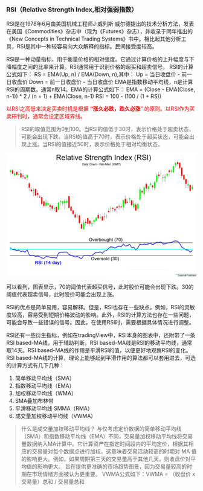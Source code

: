 ### RSI（Relative Strength Index,相对强弱指数）
RSI是在1978年6月由美国机械工程师J·威列斯·威尔德提出的技术分析方法，发表在美国《Commodities》杂志中（现为《Futures》杂志），并收录于同年推出的《New Concepts in Technical Trading Systems》书中。相比起其他分析工具，RSI是其中一种较容易向大众解释的指标。民间接受度较高。

RSI是一种动量指标，用于衡量价格的相对强度。它通过计算价格的上升幅度与下降幅度之间的比率来计算。RSI通常用于识别价格的超买和超卖信号。
RSI的计算公式如下：
RS = EMA(Up, n) / EMA(Down, n),其中：
Up = 当日收盘价 - 前一日收盘价
Down = 前一日收盘价 - 当日收盘价
EMA是指数移动平均线，n是计算RSI的周期数。通常n取14。EMA的计算公式如下：
EMA = (Close - EMA(Close, n-1)) * 2 / (n + 1) + EMA(Close, n-1)
RSI = 100 - (100 / (1 + RS))

<font color = 'red'>以RSI之高低来决定买卖时机是根据 **“涨久必跌，跌久必涨**” 的原则。以RSI作为买卖研判时，通常会设定区域界线。</font>

>RSI的取值范围为0到100。当RSI的值低于30时，表示价格处于超卖状态，可能会出现下跌。当RSI的值高于70时，表示价格处于超买状态，可能会出现上涨。当RSI的值接近50时，表示价格处于相对均衡状态。

![alt text](image.png)

可以看到，图表显示，70的阈值代表超买信号，此时股价可能会出现下跌。30的阈值代表超卖信号，此时股价可能会出现上涨。

RSI的优点是简单易用，容易解释。但是，RSI也存在一些缺点。例如，RSI的灵敏度较高，容易受到短期价格波动的影响。此外，RSI的计算方法也存在一些问题，可能会导致一些错误的信号。因此，在使用RSI时，需要根据具体情况进行调整。

RSI还有一些衍生指标，例如在tradingView中，RSI本身的图表中，还附带了一条RSI based-MA线，用于辅助判断。RSI based-MA线是RSI的移动平均线，通常取14天。RSI based-MA线的作用是平滑RSI的值，以便更好地观察RSI的变化。
RSI based-MA线的计算，理论上能够起到平滑作用的算法都可以套用进去，可选的计算方式有几下几种：
1. 简单移动平均线（SMA）
2. 指数移动平均线（EMA）
3. 加权移动平均线（WMA）
4. SMA叠加布林带
5. 平滑移动平均线 SMMA（RMA）
6. 成交量加权移动平均线（VWMA）

> 什么是成交量加权移动平均线？
> 与仅考虑定价数据的简单移动平均线（SMA）和指数移动平均线（EMA）不同，交易量加权移动平均线将交易量数据纳入MA计算中。它计算资产在指定时间段内的平均定价，根据其相应的交易量对每个数据点进行加权，这意味着交易活动较高的时期对 MA 值的影响更大。例如，如果周期第三天的交易量高于其他几天，则收盘价对平均值的影响更大。
> 旨在提供更准确的市场趋势图景，因为交易量较高的时期在市场情绪方面被认为更重要。
> VWMA公式如下：VWMA = （收盘价 x 交易量）总和 / 交易量总和